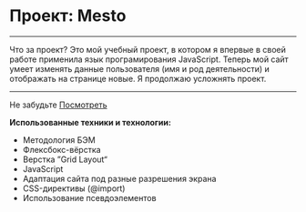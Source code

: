 # Проект: Mesto
___

Что за проект? Это мой учебный проект, в котором я впервые в своей работе применила язык програмирования JavaScript. Теперь мой сайт умеет изменять данные пользователя (имя и род деятельности) и отображать на странице новые. Я продолжаю усложнять проект.
___

Не забудьте [Посмотреть](https://alenanikitiina.github.io/mesto/ "Mesto")

__Использованные техники и технологии:__

* Методология БЭМ
* Флексбокс-вёрстка
* Верстка ”Grid Layout“
* JavaScript
* Адаптация сайта под разные разрешения экрана
* CSS-директивы (@import)
* Использование псевдоэлементов
